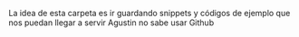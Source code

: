 La idea de esta carpeta es ir guardando snippets y códigos de ejemplo que nos puedan llegar a servir
Agustin no sabe usar Github